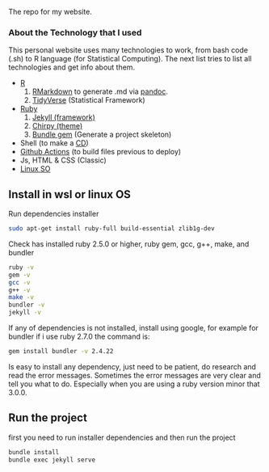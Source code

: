 The repo for my website.

### About the Technology that I used

This personal website uses many technologies to work, from bash code (.sh) to R language (for Statistical Computing).
The next list tries to list all technologies and get info about them.

* [R][R]
    1. [RMarkdown][RM] to generate .md via [pandoc](https://pandoc.org/).
    2. [TidyVerse][TV] (Statistical Framework)
* [Ruby][Ruby]
    1. [Jekyll (framework)][jekyll]
    2. [Chirpy (theme)][chirpy]
    3. [Bundle gem][bundle] (Generate a project skeleton)
* Shell (to make a [CD][CD])
* [Github Actions][ga] (to build files previous to deploy)
* Js, HTML & CSS (Classic)
* [Linux SO](https://ubuntu.com/download)


[bundle]: https://bundler.io/man/bundle-gem.1.html
[CD]: https://en.wikipedia.org/wiki/Continuous_deployment
[chirpy]: https://github.com/cotes2020/jekyll-theme-chirpy/
[jekyll]: https://jekyllrb.com/
[R]: https://www.r-project.org/
[Ruby]: https://www.ruby-lang.org/en/
[ga]: https://docs.github.com/en/actions
[RM]: https://rmarkdown.rstudio.com/
[TV]: https://www.tidyverse.org/

## Install in wsl or linux OS

Run dependencies installer

```bash
sudo apt-get install ruby-full build-essential zlib1g-dev
```

Check has installed ruby 2.5.0 or higher, ruby gem, gcc, g++, make, and bundler

```bash
ruby -v
gem -v
gcc -v
g++ -v
make -v
bundler -v
jekyll -v
```

If any of dependencies is not installed, install using google, for example for bundler if i use ruby 2.7.0 the command is:

```bash
gem install bundler -v 2.4.22
```

Is easy to install any dependency, just need to be patient, do research and read the error messages. Sometimes the error messages are very clear and tell you what to do. Especially when you are using a ruby version minor that 3.0.0.

## Run the project

first you need to run installer dependencies and then run the project

```bash
bundle install
bundle exec jekyll serve
```
